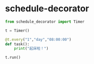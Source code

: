 # schedule-decorator


```python
from schedule_decorator import Timer

t = Timer()

@t.every("1","day","08:00:00")
def task():
    print("起床啦！")

t.run()
```
